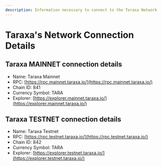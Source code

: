 ```yaml
---
description: Information necessary to connect to the Taraxa Network
---
```


# Taraxa's Network Connection Details

## Taraxa MAINNET connection details

* Name: Taraxa Mainnet
* RPC: [https://rpc.mainnet.taraxa.io/](https://rpc.mainnet.taraxa.io/)
* Chain ID: 841
* Currency Symbol: TARA
* Explorer: [https://explorer.mainnet.taraxa.io/](https://explorer.mainnet.taraxa.io/)

## Taraxa TESTNET connection details

* Name: Taraxa Testnet
* RPC: [https://rpc.testnet.taraxa.io/](https://rpc.testnet.taraxa.io/)
* Chain ID: 842
* Currency Symbol: TARA
* Explorer: [https://explorer.testnet.taraxa.io/](https://explorer.testnet.taraxa.io/)

